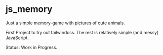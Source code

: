 # js_memory
Just a simple memory-game with pictures of cute animals.

First Project to try out tailwindcss. The rest is relatively simple (and messy) JavaScript.

Status: Work in Progress. 

